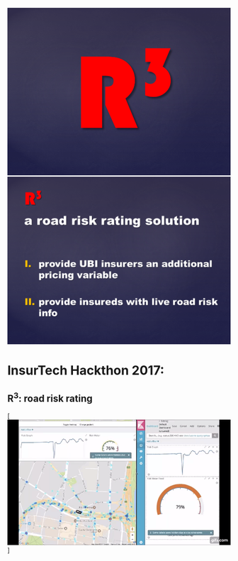 ![R3 Logo](/R3_Logo.png)
![R3 Intro](/R3_intro.png)
# InsurTech Hackthon 2017: 
## R<sup>3</sup>: road risk rating 

[![R3 Live Demo](R3_live_demo.gif)]